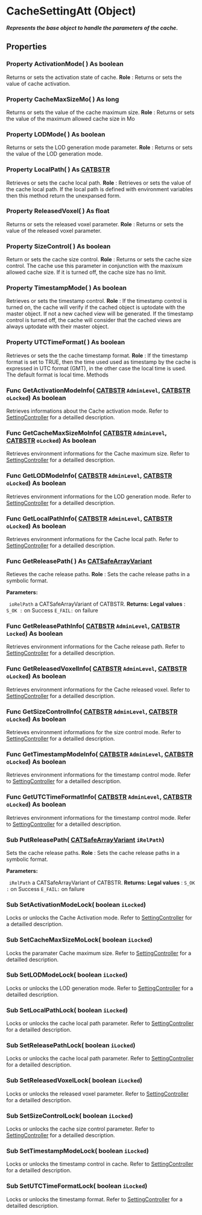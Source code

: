 # CacheSettingAtt (Object)

**_Represents the base object to handle the parameters of the cache._**

## Properties

### Property **ActivationMode**( ) As boolean

Returns or sets the activation state of cache.
**Role** : Returns or sets the value of cache activation.  
### Property **CacheMaxSizeMo**( ) As long

Returns or sets the value of the cache maximum size.
**Role** : Returns or sets the value of the maximum allowed cache size in Mo  
### Property **LODMode**( ) As boolean

Returns or sets the LOD generation mode parameter.
**Role** : Returns or sets the value of the LOD generation mode.  
### Property **LocalPath**( ) As [CATBSTR](../System/typedef_CATBSTR_8129.md)

Retrieves or sets the cache local path.
**Role** : Retrieves or sets the value of the cache local path. If the local path is defined with environment variables then this method return the unexpansed form.  
### Property **ReleasedVoxel**( ) As float

Returns or sets the released voxel parameter.
**Role** : Returns or sets the value of the released voxel parameter.  
### Property **SizeControl**( ) As boolean

Return or sets the cache size control.
**Role** : Returns or sets the cache size control. The cache use this parameter in conjunction with the maxixum allowed cache size. If it is turned off, the cache size has no limit.  
### Property **TimestampMode**( ) As boolean

Retrieves or sets the timestamp control.
**Role** : If the timestamp control is turned on, the cache will verify if the cached object is uptodate with the master object. If not a new cached view will be generated.
If the timestamp control is turned off, the cache will consider that the cached views are always uptodate with their master object.  
### Property **UTCTimeFormat**( ) As boolean

Retrieves or sets the the cache timestamp format.
**Role** : If the timestamp format is set to TRUE, then the time used used as timestamp by the cache is expressed in UTC format (GMT), in the other case the local time is used. The default format is local time.  Methods

### Func **GetActivationModeInfo**( [CATBSTR](../System/typedef_CATBSTR_8129.md)  `AdminLevel`,  [CATBSTR](../System/typedef_CATBSTR_8129.md)  `oLocked`) As boolean

Retrieves informations about the Cache activation mode.
Refer to [SettingController](../System/interface_SettingController_63320.md) for a detailled description.  
### Func **GetCacheMaxSizeMoInfo**( [CATBSTR](../System/typedef_CATBSTR_8129.md)  `AdminLevel`,  [CATBSTR](../System/typedef_CATBSTR_8129.md)  `oLocked`) As boolean

Retrieves environment informations for the Cache maximum size.
Refer to [SettingController](../System/interface_SettingController_63320.md) for a detailled description.  
### Func **GetLODModeInfo**( [CATBSTR](../System/typedef_CATBSTR_8129.md)  `AdminLevel`,  [CATBSTR](../System/typedef_CATBSTR_8129.md)  `oLocked`) As boolean

Retrieves environment informations for the LOD generation mode.
Refer to [SettingController](../System/interface_SettingController_63320.md) for a detailled description.  
### Func **GetLocalPathInfo**( [CATBSTR](../System/typedef_CATBSTR_8129.md)  `AdminLevel`,  [CATBSTR](../System/typedef_CATBSTR_8129.md)  `oLocked`) As boolean

Retrieves environment informations for the Cache local path.
Refer to [SettingController](../System/interface_SettingController_63320.md) for a detailled description.  
### Func **GetReleasePath**( ) As [CATSafeArrayVariant](../System/typedef_CATSafeArrayVariant_73843.md)

Retieves the cache release paths.
**Role** : Sets the cache release paths in a symbolic format.

**Parameters:**

` ioRelPath`      a CATSafeArrayVariant of CATBSTR.
**Returns:**      **Legal values** :
`S_OK :` on Success
`E_FAIL:` on failure  
### Func **GetReleasePathInfo**( [CATBSTR](../System/typedef_CATBSTR_8129.md)  `AdminLevel`,  [CATBSTR](../System/typedef_CATBSTR_8129.md)  `Locked`) As boolean

Retrieves environment informations for the Cache release path.
Refer to [SettingController](../System/interface_SettingController_63320.md) for a detailled description.  
### Func **GetReleasedVoxelInfo**( [CATBSTR](../System/typedef_CATBSTR_8129.md)  `AdminLevel`,  [CATBSTR](../System/typedef_CATBSTR_8129.md)  `oLocked`) As boolean

Retrieves environment informations for the Cache released voxel.
Refer to [SettingController](../System/interface_SettingController_63320.md) for a detailled description.  
### Func **GetSizeControlInfo**( [CATBSTR](../System/typedef_CATBSTR_8129.md)  `AdminLevel`,  [CATBSTR](../System/typedef_CATBSTR_8129.md)  `oLocked`) As boolean

Retrieves environment informations for the size control mode.
Refer to [SettingController](../System/interface_SettingController_63320.md) for a detailled description.  
### Func **GetTimestampModeInfo**( [CATBSTR](../System/typedef_CATBSTR_8129.md)  `AdminLevel`,  [CATBSTR](../System/typedef_CATBSTR_8129.md)  `oLocked`) As boolean

Retrieves environment informations for the timestamp control mode.
Refer to [SettingController](../System/interface_SettingController_63320.md) for a detailled description.  
### Func **GetUTCTimeFormatInfo**( [CATBSTR](../System/typedef_CATBSTR_8129.md)  `AdminLevel`,  [CATBSTR](../System/typedef_CATBSTR_8129.md)  `oLocked`) As boolean

Retrieves environment informations for the timestamp control mode.
Refer to [SettingController](../System/interface_SettingController_63320.md) for a detailled description.  
### Sub **PutReleasePath**( [CATSafeArrayVariant](../System/typedef_CATSafeArrayVariant_73843.md)  `iRelPath`)

Sets the cache release paths.
**Role** : Sets the cache release paths in a symbolic format.

**Parameters:**

` iRelPath`      a CATSafeArrayVariant of CATBSTR.
**Returns:**      **Legal values** :
`S_OK :` on Success
`E_FAIL:` on failure  
### Sub **SetActivationModeLock**( boolean  `iLocked`)

Locks or unlocks the Cache Activation mode.
Refer to [SettingController](../System/interface_SettingController_63320.md) for a detailled description.  
### Sub **SetCacheMaxSizeMoLock**( boolean  `iLocked`)

Locks the paramater Cache maximum size.
Refer to [SettingController](../System/interface_SettingController_63320.md) for a detailled description.  
### Sub **SetLODModeLock**( boolean  `iLocked`)

Locks or unlocks the LOD generation mode.
Refer to [SettingController](../System/interface_SettingController_63320.md) for a detailled description.  
### Sub **SetLocalPathLock**( boolean  `iLocked`)

Locks or unlocks the cache local path parameter.
Refer to [SettingController](../System/interface_SettingController_63320.md) for a detailled description.  
### Sub **SetReleasePathLock**( boolean  `iLocked`)

Locks or unlocks the cache local path parameter.
Refer to [SettingController](../System/interface_SettingController_63320.md) for a detailled description.  
### Sub **SetReleasedVoxelLock**( boolean  `iLocked`)

Locks or unlocks the released voxel parameter.
Refer to [SettingController](../System/interface_SettingController_63320.md) for a detailled description.  
### Sub **SetSizeControlLock**( boolean  `iLocked`)

Locks or unlocks the cache size control parameter.
Refer to [SettingController](../System/interface_SettingController_63320.md) for a detailled description.  
### Sub **SetTimestampModeLock**( boolean  `iLocked`)

Locks or unlocks the timestamp control in cache.
Refer to [SettingController](../System/interface_SettingController_63320.md) for a detailled description.  
### Sub **SetUTCTimeFormatLock**( boolean  `iLocked`)

Locks or unlocks the timestamp format.
Refer to [SettingController](../System/interface_SettingController_63320.md) for a detailled description.